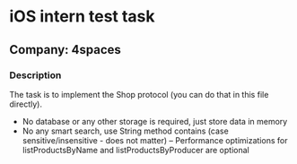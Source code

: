 # iOS intern test task

## Company: 4spaces

### Description

 The task is to implement the Shop protocol (you can do that in this file directly).
 - No database or any other storage is required, just store data in memory
 - No any smart search, use String method contains (case sensitive/insensitive - does not matter)
 – Performance optimizations for listProductsByName and listProductsByProducer are optional
 


